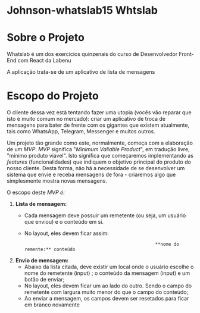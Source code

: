 # Johnson-whatslab15 Whtslab 

#  Sobre o Projeto
 
Whatslab  é  um dos exercicios quinzenais do curso de Desenvolvedor Front-End com React da Labenu

A aplicação trata-se de um aplicativo de lista de mensagens

# Escopo do Projeto

O cliente dessa vez está tentando fazer uma utopia (vocês vão reparar que isto é muito comum no mercado): criar um aplicativo de troca de mensagens para bater de frente com os gigantes que existem atualmente, tais como WhatsApp, Telegram, Messenger e muitos outros. 

Um projeto tão grande como este, normalmente, começa com a elaboração de um *MVP*. *MVP* significa "*Minimum Valiable Product*", em tradução livre, "mínimo produto viável". Isto significa que começaremos implementando as *features* (funcionalidades) que indiquem o objetivo principal do produto do nosso cliente. Desta forma, não há a necessidade de se desenvolver um sistema que envie e receba mensagens de fora - criaremos algo que simplesmente mostra novas mensagens. 

O escopo deste *MVP é:*

1. **Lista de mensagem:**
    - Cada mensagem deve possuir um remetente (ou seja, um usuário que enviou) e o conteúdo em si.
    - No layout, eles devem ficar assim:

                                                           **nome do remente:** conteúdo

2. **Envio de mensagem:**
    - Abaixo da lista citada, deve existir um local onde o usuário escolhe o nome do remetente (input) ; o conteúdo da mensagem (input) e um botão de enviar;
    - No layout, eles devem ficar um ao lado do outro. Sendo o campo do remetente com largura muito menor do que o campo do conteúdo;
    - Ao enviar a mensagem, os campos devem ser resetados para ficar em branco novamente
